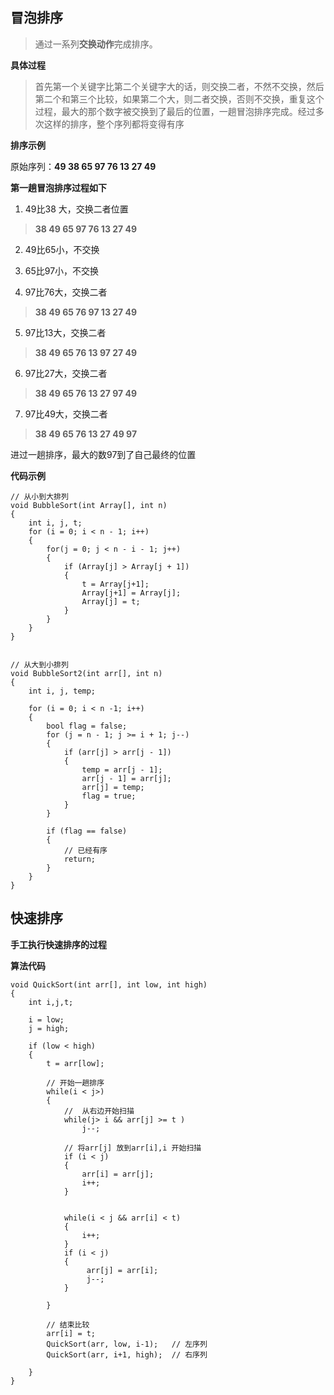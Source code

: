 ## 冒泡排序
> 通过一系列**交换动作**完成排序。

**具体过程**
> 首先第一个关键字比第二个关键字大的话，则交换二者，不然不交换，然后第二个和第三个比较，如果第二个大，则二者交换，否则不交换，重复这个过程，最大的那个数字被交换到了最后的位置，一趟冒泡排序完成。经过多次这样的排序，整个序列都将变得有序


**排序示例**

原始序列：**49 38 65 97 76 13 27 49**

**第一趟冒泡排序过程如下**
1. 49比38 大，交换二者位置
> **38 49 65 97 76 13 27 49**

2. 49比65小，不交换

3. 65比97小，不交换
4. 97比76大，交换二者
> **38 49 65 76 97 13 27 49**

5. 97比13大，交换二者
> **38 49 65 76 13 97 27 49**

6. 97比27大，交换二者
> **38 49 65 76 13 27 97 49**

7. 97比49大，交换二者
> **38 49 65 76 13 27 49 97**

进过一趟排序，最大的数97到了自己最终的位置

**代码示例**
```
// 从小到大排列
void BubbleSort(int Array[], int n)
{
    int i, j, t;
    for (i = 0; i < n - 1; i++)
    {
        for(j = 0; j < n - i - 1; j++)
        {
            if (Array[j] > Array[j + 1])
            {
                t = Array[j+1];
                Array[j+1] = Array[j];
                Array[j] = t;
            }
        }
    }
}


// 从大到小排列
void BubbleSort2(int arr[], int n)
{
    int i, j, temp;

    for (i = 0; i < n -1; i++)
    {
        bool flag = false;
        for (j = n - 1; j >= i + 1; j--)
        {
            if (arr[j] > arr[j - 1])
            {
                temp = arr[j - 1];
                arr[j - 1] = arr[j];
                arr[j] = temp;
                flag = true;
            }
        }

        if (flag == false)
        {   
            // 已经有序
            return;
        }
    }
}
```

## 快速排序
**手工执行快速排序的过程**

**算法代码**
```
void QuickSort(int arr[], int low, int high)
{
    int i,j,t;

    i = low;
    j = high;

    if (low < high)
    {
        t = arr[low];

        // 开始一趟排序
        while(i < j>)
        {
            //  从右边开始扫描
            while(j> i && arr[j] >= t )
                j--;
        
            // 将arr[j] 放到arr[i],i 开始扫描
            if (i < j)
            {
                arr[i] = arr[j];
                i++;
            }
            

            while(i < j && arr[i] < t)
            {
                i++;
            }
            if (i < j)
            {
                 arr[j] = arr[i];
                 j--;
            }
           
        }

        // 结束比较
        arr[i] = t;
        QuickSort(arr, low, i-1);   // 左序列
        QuickSort(arr, i+1, high);  // 右序列
        
    }
}
```